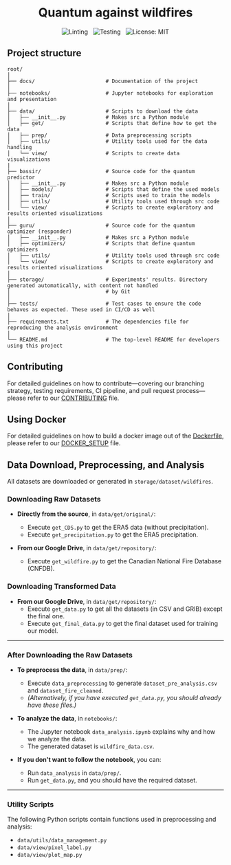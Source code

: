 <div align="center">
  <h1>Quantum against wildfires</h1>
</div>

<div align="center">

  ![Linting](https://github.com/abdo-aary/qombating-fires/actions/workflows/lint.yml/badge.svg) 
  &nbsp;
  ![Testing](https://github.com/abdo-aary/qombating-fires/actions/workflows/testing.yml/badge.svg) 
  &nbsp;
  ![License: MIT](https://img.shields.io/badge/license-MIT-blue.svg)

</div>



## Project structure
````
root/
│
├── docs/                       # Documentation of the project 
│
├── notebooks/                  # Jupyter notebooks for exploration and presentation
│
├── data/                       # Scripts to download the data
│   ├── __init__.py             # Makes src a Python module
│   ├── get/                    # Scripts that define how to get the data
│   ├── prep/                   # Data preprocessing scripts
│   ├── utils/                  # Utility tools used for the data handling
│   └── view/                   # Scripts to create data visualizations
|
├── bassir/                     # Source code for the quantum predictor
│   ├── __init__.py             # Makes src a Python module
│   ├── models/                 # Scripts that define the used models
│   ├── train/                  # Scripts used to train the models
│   ├── utils/                  # Utility tools used through src code
│   └── view/                   # Scripts to create exploratory and results oriented visualizations
│
├── guru/                       # Source code for the quantum optimizer (responder)
│   ├── __init__.py             # Makes src a Python module
│   ├── optimizers/             # Scripts that define quantum optimizers
│   ├── utils/                  # Utility tools used through src code
│   └── view/                   # Scripts to create exploratory and results oriented visualizations
│
├── storage/                    # Experiments' results. Directory generated automatically, with content not handled 
│                               # by Git 
│
├── tests/                      # Test cases to ensure the code behaves as expected. These used in CI/CD as well
│
├── requirements.txt            # The dependencies file for reproducing the analysis environment
│
└── README.md                   # The top-level README for developers using this project
````

## Contributing
 
For detailed guidelines on how to contribute—covering our branching strategy, testing requirements, CI pipeline, 
and pull request process—please refer to our [CONTRIBUTING](docs/guides/CONTRIBUTING.md) file.


## Using Docker

For detailed guidelines on how to build a docker image out of the [Dockerfile](Dockerfile), please refer to our 
[DOCKER_SETUP](docs/guides/DOCKER_SETUP.md) file.

## Data Download, Preprocessing, and Analysis

All datasets are downloaded or generated in `storage/dataset/wildfires`.

### Downloading Raw Datasets

- **Directly from the source**, in `data/get/original/`:
  - Execute `get_CDS.py` to get the ERA5 data (without precipitation).
  - Execute `get_precipitation.py` to get the ERA5 precipitation.

- **From our Google Drive**, in `data/get/repository/`:
  - Execute `get_wildfire.py` to get the Canadian National Fire Database (CNFDB).

### Downloading Transformed Data

- **From our Google Drive**, in `data/get/repository/`:
  - Execute `get_data.py` to get all the datasets (in CSV and GRIB) except the final one.
  - Execute `get_final_data.py` to get the final dataset used for training our model.

---

### After Downloading the Raw Datasets

- **To preprocess the data**, in `data/prep/`:
  - Execute `data_preprocessing` to generate `dataset_pre_analysis.csv` and `dataset_fire_cleaned`.
  - *(Alternatively, if you have executed `get_data.py`, you should already have these files.)*

- **To analyze the data**, in `notebooks/`:
  - The Jupyter notebook `data_analysis.ipynb` explains why and how we analyze the data.
  - The generated dataset is `wildfire_data.csv`.

- **If you don't want to follow the notebook**, you can:
  - Run `data_analysis` in `data/prep/`.
  - Run `get_data.py`, and you should have the required dataset.

---

### Utility Scripts

The following Python scripts contain functions used in preprocessing and analysis:

- `data/utils/data_management.py`
- `data/view/pixel_label.py`
- `data/view/plot_map.py`



<!-- Utility commands -->
<!-- Export python path: ``export PYTHONPATH=${PYTHONPATH}:${pwd}``-->
<!-- Run jupyter-lab server ``jupyter lab --ip 10.44.83.233 --port 8899 --no-browser`` -->

<!-- Run the self-hosted runner via:  -->
